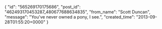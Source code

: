  {
   "id": "565269170175686",
   "post_id": "462493170453287_480677688634835",
   "from_name": "Scott Duncan",
   "message": "You've never owned a pony, I see.",
   "created_time": "2013-09-28T01:55:20+0000"
 }
